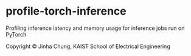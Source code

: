 # profile-torch-inference

Profiling inference latency and memory usage for inference jobs run on PyTorch  

Copyright © Jinha Chung, KAIST School of Electrical Engineering
